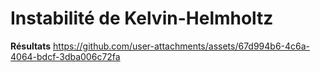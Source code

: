 # Instabilité de Kelvin-Helmholtz


**Résultats**
https://github.com/user-attachments/assets/67d994b6-4c6a-4064-bdcf-3dba006c72fa
